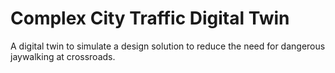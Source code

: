 # Complex City Traffic Digital Twin
A digital twin to simulate a design solution to reduce the need for dangerous jaywalking at crossroads.
